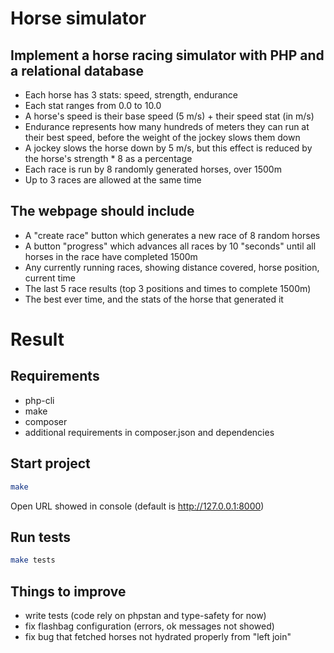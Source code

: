 # Horse simulator

## Implement a horse racing simulator with PHP and a relational database
* Each horse has 3 stats: speed, strength, endurance
* Each stat ranges from 0.0 to 10.0
* A horse's speed is their base speed (5 m/s) + their speed stat (in m/s)
* Endurance represents how many hundreds of meters they can run at their best
speed, before the weight of the jockey slows them down
* A jockey slows the horse down by 5 m/s, but this effect is reduced by the horse's
strength * 8 as a percentage
* Each race is run by 8 randomly generated horses, over 1500m
* Up to 3 races are allowed at the same time

## The webpage should include
* A "create race" button which generates a new race of 8 random horses
* A button "progress" which advances all races by 10 "seconds" until all horses in the race have completed 1500m
* Any currently running races, showing distance covered, horse position, current time
* The last 5 race results (top 3 positions and times to complete 1500m)
* The best ever time, and the stats of the horse that generated it

# Result

## Requirements
* php-cli
* make
* composer
* additional requirements in composer.json and dependencies

## Start project
```sh
make
```
Open URL showed in console (default is http://127.0.0.1:8000)

## Run tests
```sh
make tests
```

## Things to improve
* write tests (code rely on phpstan and type-safety for now)
* fix flashbag configuration (errors, ok messages not showed)
* fix bug that fetched horses not hydrated properly from "left join"
